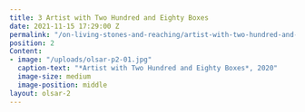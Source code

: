 ```yaml
---
title: 3 Artist with Two Hundred and Eighty Boxes
date: 2021-11-15 17:29:00 Z
permalink: "/on-living-stones-and-reaching/artist-with-two-hundred-and-eighty-boxes"
position: 2
Content:
- image: "/uploads/olsar-p2-01.jpg"
  caption-text: "*Artist with Two Hundred and Eighty Boxes*, 2020"
  image-size: medium
  image-position: middle
layout: olsar-2
---
```


